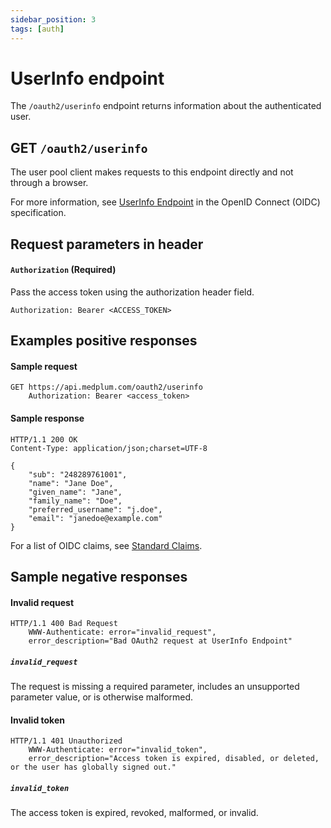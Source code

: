 ```yaml
---
sidebar_position: 3
tags: [auth]
---
```


# UserInfo endpoint

The `/oauth2/userinfo` endpoint returns information about the authenticated user.

## GET `/oauth2/userinfo`

The user pool client makes requests to this endpoint directly and not through a browser.

For more information, see [UserInfo Endpoint](http://openid.net/specs/openid-connect-core-1_0.html#UserInfo) in the OpenID Connect (OIDC) specification.

## Request parameters in header

#### `Authorization` (Required)

Pass the access token using the authorization header field.

```
Authorization: Bearer <ACCESS_TOKEN>
```

## Examples positive responses

#### Sample request

```
GET https://api.medplum.com/oauth2/userinfo
    Authorization: Bearer <access_token>
```

#### Sample response

```
HTTP/1.1 200 OK
Content-Type: application/json;charset=UTF-8

{
    "sub": "248289761001",
    "name": "Jane Doe",
    "given_name": "Jane",
    "family_name": "Doe",
    "preferred_username": "j.doe",
    "email": "janedoe@example.com"
}
```

For a list of OIDC claims, see [Standard Claims](http://openid.net/specs/openid-connect-core-1_0.html#StandardClaims).

## Sample negative responses

#### Invalid request

```
HTTP/1.1 400 Bad Request
    WWW-Authenticate: error="invalid_request",
    error_description="Bad OAuth2 request at UserInfo Endpoint"
```

##### `invalid_request`

The request is missing a required parameter, includes an unsupported parameter value, or is otherwise malformed.

#### Invalid token

```
HTTP/1.1 401 Unauthorized
    WWW-Authenticate: error="invalid_token",
    error_description="Access token is expired, disabled, or deleted, or the user has globally signed out."
```

##### `invalid_token`

The access token is expired, revoked, malformed, or invalid.
